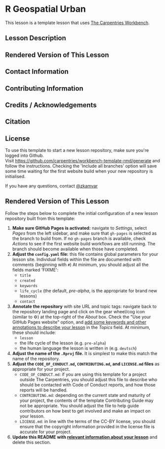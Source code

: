 # R Geospatial Urban

This lesson is a template lesson that uses [The Carpentries Workbench][workbench].

## Lesson Description

## Rendered Version of This Lesson

## Contact Information

## Contributing Information

## Credits / Acknowledgements

## Citation

## License

To use this template to
start a new lesson repository,
make sure you're logged into Github.  
Visit https://github.com/carpentries/workbench-template-rmd/generate
and follow the instructions.
Checking the 'Include all branches' option will save some time waiting for the first website build
when your new repository is initialised.

If you have any questions, contact [@zkamvar](https://github.com/zkamvar)

## Rendered Version of This Lesson

Follow the steps below to
complete the initial configuration of a new lesson repository built from this template:

1. **Make sure GitHub Pages is activated:**
   navigate to _Settings_,
   select _Pages_ from the left sidebar,
   and make sure that `gh-pages` is selected as the branch to build from.
   If no `gh-pages` branch is available, check _Actions_ to see if the first
   website build workflows are still running.
   The branch should become available when those have completed.
1. **Adjust the `config.yaml` file:**
   this file contains global parameters for your lesson site.
   Individual fields within the file are documented with comments (beginning with `#`)
   At minimum, you should adjust all the fields marked 'FIXME':
   - `title`
   - `created`
   - `keywords`
   - `life_cycle` (the default, _pre-alpha_, is the appropriate for brand new lessons)
   - `contact`
1. **Annotate the repository** with site URL and topic tags:
   navigate back to the repository landing page and
   click on the gear wheel/cog icon (similar to ⚙️)
   at the top-right of the _About_ box.
   Check the "Use your GitHub Pages website" option,
   and [add some keywords and other annotations to describe your lesson](https://cdh.carpentries.org/the-carpentries-incubator.html#topic-tags)
   in the _Topics_ field.
   At minimum, these should include:
   - `lesson`
   - the life cycle of the lesson (e.g. `pre-alpha`)
   - the human language the lesson is written in (e.g. `deutsch`)
1. **Adjust the name of the `.Rproj` file.**
   It is simplest to make this match the name of the repository.
1. **Adjust the
   `CODE_OF_CONDUCT.md`, `CONTRIBUTING.md`, and `LICENSE.md` files**
   as appropriate for your project.
   - `CODE_OF_CONDUCT.md`:
     if you are using this template for a project outside The Carpentries,
     you should adjust this file to describe
     who should be contacted with Code of Conduct reports,
     and how those reports will be handled.
   - `CONTRIBUTING.md`:
     depending on the current state and maturity of your project,
     the contents of the template Contributing Guide may not be appropriate.
     You should adjust the file to help guide contributors on how best
     to get involved and make an impact on your lesson.
   - `LICENSE.md`:
     in line with the terms of the CC-BY license,
     you should ensure that the copyright information
     provided in the license file is accurate for your project.
1. **Update this README with
   [relevant information about your lesson](https://carpentries.github.io/lesson-development-training/collaborating-newcomers.html#readme)**
   and delete this section.

[workbench]: https://carpentries.github.io/sandpaper-docs/
